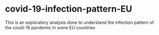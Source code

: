 # covid-19-infection-pattern-EU
 This is an exploratory analysis done to understand the infection pattern of the covid-19 pandemic in some EU countries
